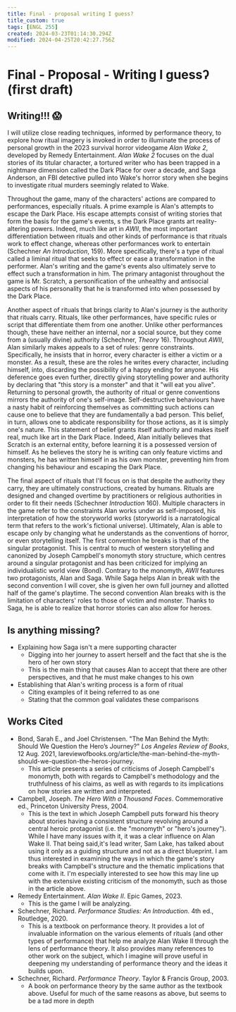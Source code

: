 ```yaml
---
title: Final - proposal writing I guess?
title_custom: true
tags: [ENGL 255]
created: 2024-03-23T01:14:30.294Z
modified: 2024-04-25T20:42:27.756Z
---
```


# Final - Proposal - Writing I guessʔ (first draft)

## Writing!!! 😱

I will utilize close reading techniques, informed by performance theory, to explore how ritual imagery is invoked in order to illuminate the process of personal growth in the 2023 survival horror videogame *Alan Wake 2*, developed by Remedy Entertainment. *Alan Wake 2* focuses on the dual stories of its titular character, a tortured writer who has been trapped in a nightmare dimension called the Dark Place for over a decade, and Saga Anderson, an FBI detective pulled into Wake's horror story when she begins to investigate ritual murders seemingly related to Wake. 

Throughout the game, many of the characters' actions are compared to performances, especially rituals. A prime example is Alan's attempts to escape the Dark Place. His escape attempts consist of writing stories that form the basis for the game's events, s the Dark Place grants art reality-altering powers. Indeed, much like art in *AWII*, the most important differentiation between rituals and other kinds of performance is that rituals work to effect change, whereas other performances work to entertain (Schechner *An Introduction*, 159). More specifically, there's a type of ritual called a liminal ritual that seeks to effect or ease a transformation in the performer. Alan's writing and the game's events also ultimately serve to effect such a transformation in him. The primary antagonist throughout the game is Mr. Scratch, a personification of the unhealthy and antisocial aspects of his personality that he is transformed into when possessed by the Dark Place.

Another aspect of rituals that brings clarity to Alan's journey is the authority that rituals carry. Rituals, like other performances, have specific rules or script that differentiate them from one another. Unlike other performances though, these have neither an internal, nor a social source, but they come from a (usually divine) authority (Schechner, *Theory* 16). Throughout *AWII*, Alan similarly makes appeals to a set of rules: genre constraints. Specifically, he insists that in horror, every character is either a victim or a monster. As a result, these are the roles he writes every character, including himself, into, discarding the possibility of a happy ending for anyone. His deference goes even further, directly giving storytelling power and authority by declaring that "this story is a monster" and that it "will eat you alive". Returning to personal growth, the authority of ritual or genre conventions mirrors the authority of one's self-image. Self-destructive behaviours have a nasty habit of reinforcing themselves as committing such actions can cause one to believe that they are fundamentally a bad person. This belief, in turn, allows one to abdicate responsibility for those actions, as it is simply one's nature. This statement of belief grants itself authority and makes itself real, much like art in the Dark Place. Indeed, Alan initially believes that Scratch is an external entity, before learning it is a possessed version of himself. As he believes the story he is writing can only feature victims and monsters, he has written himself in as his own monster, preventing him from changing his behaviour and escaping the Dark Place.

The final aspect of rituals that I'll focus on is that despite the authority they carry, they are ultimately constructions, created by humans. Rituals are designed and changed overtime by practitioners or religious authorities in order to fit their needs (Schechner *Introduction* 160). Multiple characters in the game refer to the constraints Alan works under as self-imposed, his interpretation of how the storyworld works (storyworld is a narratological term that refers to the work's fictional universe). Ultimately, Alan is able to escape only by changing what he understands as the conventions of horror, or even storytelling itself. The first convention he breaks is that of the singular protagonist. This is central to much of western storytelling and canonized by Joseph Campbell's monomyth story structure, which centres around a singular protagonist and has been criticized for implying an individualistic world view (Bond). Contrary to the monomyth, *AWII* features two protagonists, Alan and Saga. While Saga helps Alan in break with the second convention I will cover, she is given her own full journey and allotted half of the game's playtime. The second convention Alan breaks with is the limitation of characters' roles to those of victim and monster. Thanks to Saga, he is able to realize that horror stories can also allow for heroes.

## Is anything missing?
- Explaining how Saga isn't a mere supporting character
	- Digging into her journey to assert herself and the fact that she is the hero of her own story
	- This is the main thing that causes Alan to accept that there are other perspectives, and that he must make changes to his own
- Establishing that Alan's writing process is a form of ritual
	- Citing examples of it being referred to as one
	- Stating that the common goal validates these comparisons


## Works Cited

- Bond, Sarah E., and Joel Christensen. "The Man Behind the Myth: Should We Question the Hero’s Journey?" *Los Angeles Review of Books*, 12 Aug. 2021, lareviewofbooks.org/article/the-man-behind-the-myth-should-we-question-the-heros-journey.
	- This article presents a series of criticisms of Joseph Campbell's monomyth, both with regards to Campbell's methodology and the truthfulness of his claims, as well as with regards to its implications on how stories are written and interpreted. 
- Campbell, Joseph. *The Hero With a Thousand Faces*. Commemorative ed., Princeton University Press, 2004.
	- This is the text in which Joseph Campbell puts forward his theory about stories having a consistent structure revolving around a central heroic protagonist (i.e. the "monomyth" or "hero's journey"). While I have many issues with it, it was a clear influence on Alan Wake II. That being said,it's lead writer, Sam Lake, has talked about using it only as a guiding structure and not as a direct blueprint. I am thus interested in examining the ways in which the game's story breaks with Campbell's structure and the thematic implications that come with it. I'm especially interested to see how this may line up with the extensive existing criticism of the monomyth, such as those in the article above.
- Remedy Entertainment. *Alan Wake II*. Epic Games, 2023.
	- This is the game I will be analyzing.
- Schechner, Richard. *Performance Studies: An Introduction*. 4th ed., Routledge, 2020.
	- This is a textbook on performance theory. It provides a lot of invaluable information on the various elements of rituals (and other types of performance) that help me analyze Alan Wake II through the lens of performance theory. It also provides many references to other work on the subject, which I imagine will prove useful in deepening my understanding of performance theory and the ideas it builds upon.
- Schechner, Richard. *Performance Theory*. Taylor & Francis Group, 2003.
	- A book on performance theory by the same author as the textbook above. Useful for much of the same reasons as above, but seems to be a tad more in depth
